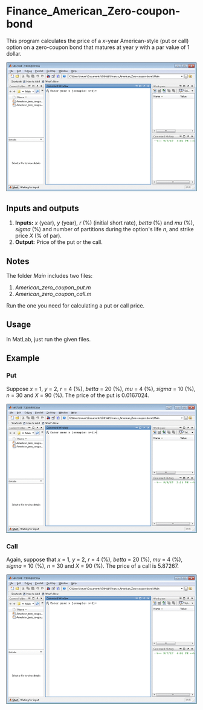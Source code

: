 # Finance_American_Zero-coupon-bond

This program calculates the price of a *x*-year American-style (put or call) option on a zero-coupon bond that matures at year *y* with a par value of 1 dollar.

![demo](/images/call/call-gif.gif)

## Inputs and outputs
1. **Inputs:** *x* (year), *y* (year), *r* (%) (initial short rate), *betta* (%) and *mu* (%), *sigma* (%) and number of partitions during the option's life *n*, and strike price *X* (% of par).
2. **Output:** Price of the put or the call.

## Notes

The folder *Main* includes two files:
1.	*American_zero_coupon_put.m*
2.	*American_zero_coupon_call.m*

Run the one you need for calculating a put or call price.

## Usage
In MatLab, just run the given files.

## Example

### Put

Suppose *x* = 1, *y* = 2, *r* = 4 (%), *betta* = 20 (%), *mu* = 4 (%), *sigma* = 10 (%), *n* = 30 and *X* = 90 (%). The price of the put is 0.0167024.

![demo](/images/put/put-gif.gif)

### Call

Again, suppose that *x* = 1, *y* = 2, *r* = 4 (%), *betta* = 20 (%), *mu* = 4 (%), *sigma* = 10 (%), *n* = 30 and *X* = 90 (%). The price of a call is 5.87267.

![demo](/images/call/call-gif.gif)